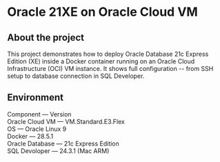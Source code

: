 # Oracle 21XE on Oracle Cloud VM

## About the project
This project demonstrates how to deploy Oracle Database 21c Express Edition (XE) inside a Docker container running on an Oracle Cloud Infrastructure (OCI) VM instance.
It shows full configuration -- from SSH setup to database connection in SQL Developer.

## Environment
Component — Version  
Oracle Cloud VM — VM.Standard.E3.Flex  
OS — Oracle Linux 9  
Docker — 28.5.1  
Oracle Database — 21c Express Edition  
SQL Devoloper — 24.3.1 (Mac ARM)  

